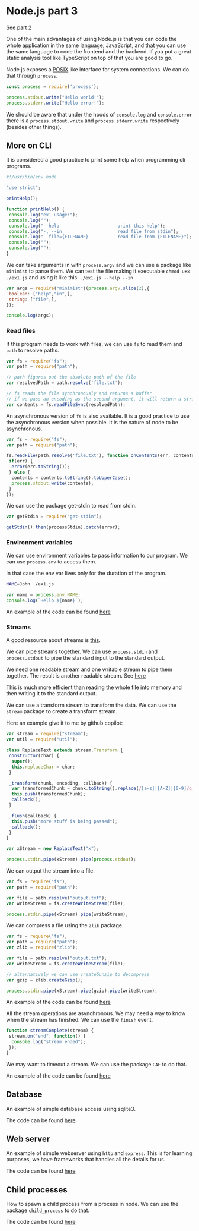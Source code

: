 # Node.js part 3

[See part 2](./2023-07-11-node-js-2.md)

One of the main advantages of using Node.js is that you can code the whole application in the same language, JavaScript, and that you can use the same language to code the frontend and the backend. If you put a great static analysis tool like TypeScript on top of that you are good to go.

Node.js exposes a [POSIX](https://en.wikipedia.org/wiki/POSIX) like interface for system connections. We can do that through `process`.

```javascript
const process = require('process');

process.stdout.write("Hello world!");
process.stderr.write("Hello error!");
```

We should be aware that under the hoods of `console.log` and `console.error` there is a `process.stdout.write` and `process.stderr.write` respectively (besides other things).

## More on CLI

It is considered a good practice to print some help when programming cli programs.

```javascript
#!/usr/bin/env node

"use strict";

printHelp();

function printHelp() {
 console.log("ex1 usage:");
 console.log("");
 console.log("--help                      print this help");
 console.log("-, --in                     read file from stdin");
 console.log("--file={FILENAME}           read file from {FILENAME}");
 console.log("");
 console.log("");
}

```

We can take arguments in with `process.argv` and we can use a package like `minimist` to parse them. We can test the file making it executable `chmod u+x ./ex1.js` and using it like this: `./ex1.js --help --in`

```javascript
var args = require("minimist")(process.argv.slice(2),{
 boolean: ["help","in",],
 string: ["file",],
});

console.log(args);
```

### Read files

If this program needs to work with files, we can use `fs` to read them and `path` to resolve paths.

```javascript
var fs = require("fs");
var path = require("path");

// path figures out the absolute path of the file
var resolvedPath = path.resolve('file.txt');

// fs reads the file synchronously and returns a buffer
// if we pass an encoding as the second argument, it will return a string.
var contents = fs.readFileSync(resolvedPath);
``` 

An asynchronous version of `fs` is also available. It is a good practice to use the asynchronous version when possible. It is the nature of node to be asynchronous.

```javascript
var fs = require("fs");
var path = require("path");

fs.readFile(path.resolve('file.txt'), function onContents(err, contents){
 if(err) {
  error(err.toString());
 } else {
  contents = contents.toString().toUpperCase();
  process.stdout.write(contents);
 }
});
```

We can use the package get-stdin to read from stdin.

```javascript
var getStdin = require("get-stdin");

getStdin().then(processStdin).catch(error);
```

### Environment variables

We can use environment variables to pass information to our program. We can use `process.env` to access them.

In that case the env var lives only for the duration of the program.

```bash
NAME=John ./ex1.js
```

```javascript
var name = process.env.NAME;
console.log(`Hello ${name}`);
```

An example of the code can be found [here](https://github.com/abrahan-dev/learning-to-code/blob/main/nodejs/server/cli-1.js)

### Streams

A good resource about streams is [this](https://github.com/JasonGhent/stream-handbook-epub).

We can pipe streams together. We can use `process.stdin` and `process.stdout` to pipe the standard input to the standard output.

We need one readable stream and one writable stream to pipe them together. The result is another readable stream. See [here](https://github.com/JasonGhent/stream-handbook-epub#pipe)

This is much more efficient than reading the whole file into memory and then writing it to the standard output.

We can use a transform stream to transform the data. We can use the `stream` package to create a transform stream.

Here an example give it to me by github copilot:

```javascript
var stream = require("stream");
var util = require("util");

class ReplaceText extends stream.Transform {
 constructor(char) {
  super();
  this.replaceChar = char;
 }

 _transform(chunk, encoding, callback) {
  var transformedChunk = chunk.toString().replace(/[a-z]|[A-Z]|[0-9]/g, this.replaceChar);
  this.push(transformedChunk);
  callback();
 }

 _flush(callback) {
  this.push("more stuff is being passed");
  callback();
 }
}

var xStream = new ReplaceText("x");

process.stdin.pipe(xStream).pipe(process.stdout);
```

We can output the stream into a file.

```javascript
var fs = require("fs");
var path = require("path");

var file = path.resolve("output.txt");
var writeStream = fs.createWriteStream(file);

process.stdin.pipe(xStream).pipe(writeStream);
```

We can compress a file using the `zlib` package.

```javascript
var fs = require("fs");
var path = require("path");
var zlib = require("zlib");

var file = path.resolve("output.txt");
var writeStream = fs.createWriteStream(file);

// alternatively we can use createGunzip to decompress
var gzip = zlib.createGzip();

process.stdin.pipe(xStream).pipe(gzip).pipe(writeStream);
```

An example of the code can be found [here](https://github.com/abrahan-dev/learning-to-code/blob/main/nodejs/server/cli-2.js)

All the stream operations are asynchronous. We may need a way to know when the stream has finished. We can use the `finish` event.

```javascript
function streamComplete(stream) {
 stream.on("end", function() {
  console.log("stream ended");
 });
}
```

We may want to timeout a stream. We can use the package `CAF` to do that.

An example of the code can be found [here](https://github.com/abrahan-dev/learning-to-code/blob/main/nodejs/server/cli-3.js)

## Database

An example of simple database access using sqlite3.

The code can be found [here](https://github.com/abrahan-dev/learning-to-code/blob/main/nodejs/server/cli-4.js)

## Web server

An example of simple webserver using `http` and `express`. This is for learning purposes, we have frameworks that handles all the details for us.

The code can be found [here](https://github.com/abrahan-dev/learning-to-code/blob/main/nodejs/server/cli-5.js)

## Child processes

How to spawn a child process from a process in node. We can use the package `child_process` to do that.

The code can be found [here](https://github.com/abrahan-dev/learning-to-code/blob/main/nodejs/server/cli-6.js)

